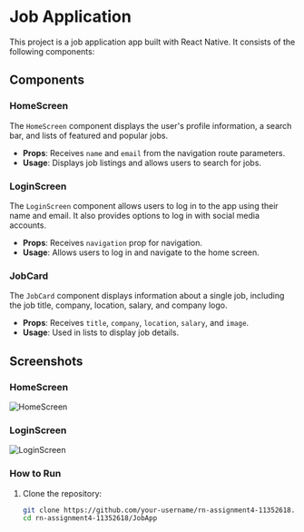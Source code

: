 # Job Application

This project is a job application app built with React Native. It consists of the following components:

## Components

### HomeScreen

The `HomeScreen` component displays the user's profile information, a search bar, and lists of featured and popular jobs.

- **Props**: Receives `name` and `email` from the navigation route parameters.
- **Usage**: Displays job listings and allows users to search for jobs.

### LoginScreen

The `LoginScreen` component allows users to log in to the app using their name and email. It also provides options to log in with social media accounts.

- **Props**: Receives `navigation` prop for navigation.
- **Usage**: Allows users to log in and navigate to the home screen.

### JobCard

The `JobCard` component displays information about a single job, including the job title, company, location, salary, and company logo.

- **Props**: Receives `title`, `company`, `location`, `salary`, and `image`.
- **Usage**: Used in lists to display job details.

## Screenshots

### HomeScreen
![HomeScreen](./screenshots/HomeScreen.png)

### LoginScreen
![LoginScreen](./screenshots/LoginScreen.png)

### How to Run

1. Clone the repository:
   ```bash
   git clone https://github.com/your-username/rn-assignment4-11352618.git
   cd rn-assignment4-11352618/JobApp
